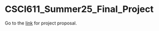 # CSCI611_Summer25_Final_Project

Go to the [link](https://docs.google.com/document/d/1XkK2IiD0MSFE1cAAt-i77VEGJz4t3srLGbuQ16GiV7c/edit?usp=sharing) for project proposal.

